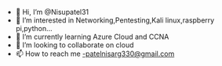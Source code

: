 - 👋 Hi, I’m @Nisupatel31
- 👀 I’m interested in Networking,Pentesting,Kali linux,raspberry pi,python...
- 🌱 I’m currently learning Azure Cloud and CCNA
- 💞️ I’m looking to collaborate on cloud
- 📫 How to reach me -patelnisarg330@gmail.com                            

<!---
Nisupatel31/Nisupatel31 is a ✨ special ✨ repository because its `README.md` (this file) appears on your GitHub profile.
You can click the Preview link to take a look at your changes.
--->

